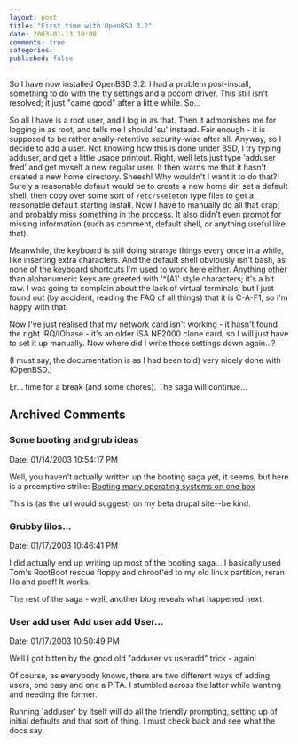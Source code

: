 ```yaml
---
layout: post
title: "First time with OpenBSD 3.2"
date: 2003-01-13 10:08
comments: true
categories: 
published: false
---
```


So I have now installed OpenBSD 3.2.  I had a problem post-install, something to
do with the tty settings and a pccom driver.  This still isn't resolved; it just
"came good" after a little while.  So...

So all I have is a root user, and I log in as that.  Then it admonishes me for
logging in as root, and tells me I should 'su' instead.  Fair enough - it is
supposed to be rather anally-retentive security-wise after all.  Anyway, so I
decide to add a user.  Not knowing how this is done under BSD, I try typing
adduser, and get a little usage printout.  Right, well lets just type 'adduser
fred' and get myself a new regular user.  It then warns me that it hasn't
created a new home directory.  Sheesh!  Why wouldn't I want it to do that?!
Surely a reasonable default would be to create a new home dir, set a default
shell, then copy over some sort of `/etc/skeleton` type files to get a
reasonable default starting install.  Now I have to manually do all that crap;
and probably miss something in the process.  It also didn't even prompt for
missing information (such as comment, default shell, or anything useful like
that).

Meanwhile, the keyboard is still doing strange things every once in a while,
like inserting extra characters.  And the default shell obviously isn't bash, as
none of the keyboard shortcuts I'm used to work here either. Anything other than
alphanumeric keys are greeted with '^[A1' style characters; it's a bit raw.  I
was going to complain about the lack of virtual terminals, but I just found out
(by accident, reading the FAQ of all things) that it is C-A-F1, so I'm happy
with that!

Now I've just realised that my network card isn't working - it hasn't found the
right IRQ/IObase - it's an older ISA NE2000 clone card, so I will just have to
set it up manually.  Now where did I write those settings down again...?

(I must say, the documentation is as I had been told) very nicely done with
(OpenBSD.)

Er... time for a break (and some chores).  The saga will continue...

## Archived Comments

### Some booting and grub ideas

Date: 01/14/2003 10:54:17 PM

Well, you haven't actually written up the booting saga yet, it seems, but here
is a preemptive strike: [Booting many operating systems on one box](http://beta.mojain.com/41/node.php?id=8)

This is (as the url would suggest) on my beta drupal site--be kind.

### Grubby lilos...

Date: 01/17/2003 10:46:41 PM

I did actually end up writing up most of the booting saga... I basically used
Tom's RootBoot rescue floppy and chroot'ed to my old linux partition, reran lilo
and poof!  It works.

The rest of the saga - well, another blog reveals what happened next.

### User add user Add user add User...

Date: 01/17/2003 10:50:49 PM

Well I got bitten by the good old "adduser vs useradd" trick - again!

Of course, as everybody knows, there are two different ways of adding users, one
easy and one a PITA.  I stumbled across the latter while wanting and needing the
former.

Running 'adduser' by itself will do all the friendly prompting, setting up of
initial defaults and that sort of thing.  I must check back and see what the
docs say.
